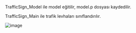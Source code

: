 TrafficSign_Model ile model eğitilir, model.p dosyası kaydedilir.

TrafficSign_Main ile trafik levhaları sınıflandırılır.


![image](https://github.com/user-attachments/assets/55841c5c-a9e6-403e-826b-55ee288e5792)

